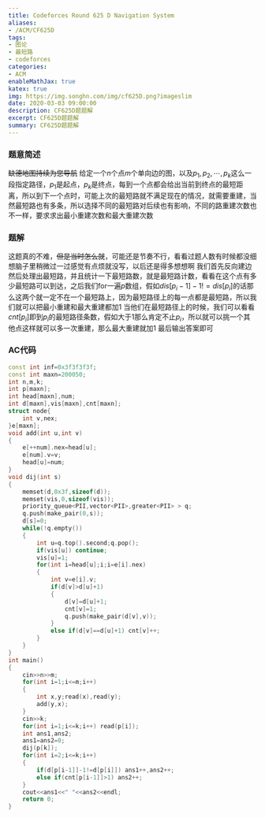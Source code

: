 ```yaml
---
title: Codeforces Round 625 D Navigation System
aliases:
- /ACM/CF625D
tags:
- 图论
- 最短路
- codeforces
categories:
- ACM
enableMathJax: true
katex: true
img: https://img.songhn.com/img/cf625D.png?imageslim
date: 2020-03-03 09:00:00
description: CF625D题题解
excerpt: CF625D题题解
summary: CF625D题题解
---
```

### 题意简述
~~缺德地图持续为您导航~~
给定一个$n$个点$m$个单向边的图，以及$p_1,p_2,\cdots,p_k$这么一段指定路径，$p_1$是起点，$p_k$是终点，每到一个点都会给出当前到终点的最短距离，所以到下一个点时，可能上次的最短路就不满足现在的情况，就需要重建，当然最短路也有多条，所以选择不同的最短路对后续也有影响，不同的路重建次数也不一样，要求求出最小重建次数和最大重建次数
### 题解
这题真的不难，~~但是当时怎么就~~，可能还是节奏不行，看看过题人数有时候都没细想脑子里稍微过一过感觉有点烦就没写，以后还是得多想想啊
我们首先反向建边然后处理出最短路，并且统计一下最短路数，就是最短路计数，看看在这个点有多少最短路可以到达，之后我们for一遍$p$数组，假如$dis[p_i-1]-1!=dis[p_i]$的话那么这两个就一定不在一个最短路上，因为最短路径上的每一点都是最短路，所以我们就可以把最小重建和最大重建都加1
当他们在最短路径上的时候，我们可以看看$cnt[p_i]$即到$p_i$的最短路径条数，假如大于1那么肯定不止$p_i$，所以就可以挑一个其他点这样就可以多一次重建，那么最大重建就加1
最后输出答案即可
### AC代码
```cpp
const int inf=0x3f3f3f3f;
const int maxn=200050;
int n,m,k;
int p[maxn];
int head[maxn],num;
int d[maxn],vis[maxn],cnt[maxn];
struct node{
	int v,nex;
}e[maxn];
void add(int u,int v)
{
	e[++num].nex=head[u];
	e[num].v=v;
	head[u]=num;
}
void dij(int s)
{
	memset(d,0x3f,sizeof(d));
	memset(vis,0,sizeof(vis));
	priority_queue<PII,vector<PII>,greater<PII> > q;
	q.push(make_pair(0,s));
	d[s]=0;
	while(!q.empty())
	{
		int u=q.top().second;q.pop();
		if(vis[u]) continue;
		vis[u]=1;
		for(int i=head[u];i;i=e[i].nex)
		{
			int v=e[i].v;
			if(d[v]>d[u]+1)
			{
				d[v]=d[u]+1;
				cnt[v]=1;
				q.push(make_pair(d[v],v));
			}
			else if(d[v]==d[u]+1) cnt[v]++;
		}
	}
}
int main()
{
	cin>>n>>m;
	for(int i=1;i<=m;i++)
	{
		int x,y;read(x),read(y);
		add(y,x);
	}
	cin>>k;
	for(int i=1;i<=k;i++) read(p[i]);
	int ans1,ans2;
	ans1=ans2=0;
	dij(p[k]);
	for(int i=2;i<=k;i++)
	{
		if(d[p[i-1]]-1!=d[p[i]]) ans1++,ans2++;
		else if(cnt[p[i-1]]>1) ans2++;
	}
	cout<<ans1<<" "<<ans2<<endl;
	return 0;
}
```